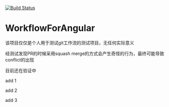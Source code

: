 [![Build Status](https://travis-ci.org/loveholly/workflow-for-angular.svg?branch=master)](https://travis-ci.org/loveholly/workflow-for-angular)

# WorkflowForAngular

该项目仅仅是个人用于测试git工作流的测试项目，无任何实际意义

经测试发现PR的时候采用squash merge的方式会产生奇怪的行为，最终可能导致conflict的出现

目前还在验证中

add 1

add 2

add 3
